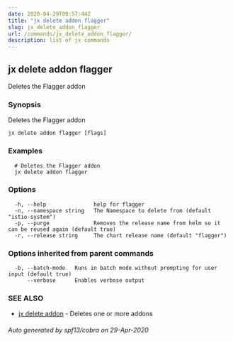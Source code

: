 ```yaml
---
date: 2020-04-29T00:57:44Z
title: "jx delete addon flagger"
slug: jx_delete_addon_flagger
url: /commands/jx_delete_addon_flagger/
description: list of jx commands
---
```

## jx delete addon flagger

Deletes the Flagger addon

### Synopsis

Deletes the Flagger addon

```
jx delete addon flagger [flags]
```

### Examples

```
  # Deletes the Flagger addon
  jx delete addon flagger
```

### Options

```
  -h, --help               help for flagger
  -n, --namespace string   The Namespace to delete from (default "istio-system")
  -p, --purge              Removes the release name from helm so it can be reused again (default true)
  -r, --release string     The chart release name (default "flagger")
```

### Options inherited from parent commands

```
  -b, --batch-mode   Runs in batch mode without prompting for user input (default true)
      --verbose      Enables verbose output
```

### SEE ALSO

* [jx delete addon](/commands/jx_delete_addon/)	 - Deletes one or more addons

###### Auto generated by spf13/cobra on 29-Apr-2020
